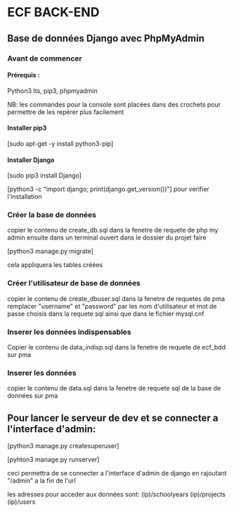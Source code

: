 # ECF BACK-END

## Base de données Django avec PhpMyAdmin

### Avant de commencer

#### Prérequis :

Python3 lts, pip3, phpmyadmin

NB: les commandes pour la console sont placées dans des crochets pour permettre de les repérer plus facilement


#### Installer pip3

[sudo apt-get -y install python3-pip]

#### Installer Django

[sudo pip3 install Django]

[python3 -c "import django; print(django.get_version())"] pour verifier l'installation

### Créer la base de données

copier le contenu de create_db.sql dans la fenetre de requete de php my admin
ensuite dans un terminal ouvert dans le dossier du projet faire

[python3 manage.py migrate]

cela appliquera les tables créées 

### Créer l'utilisateur de base de données

copier le contenu de create_dbuser.sql dans la fenetre de requetes de pma
remplacer "username" et "password" par les nom d'utilisateur et mot de passe choisis dans la requete sql ainsi que dans le fichier mysql.cnf

### Inserer les données indispensables

Copier le contenu de data_indisp.sql dans la fenetre de requete de ecf_bdd sur pma

### Inserer les données

copier le contenu de data.sql dans la fenetre de requete sql de la base de données sur pma

## Pour lancer le serveur de dev et se connecter a l'interface d'admin:

[python3 manage.py createsuperuser]

[pyhton3 manage.py runserver]

ceci permettra de se connecter a l'interface d'admin de django en rajoutant "/admin" a la fin de l'url

les adresses pour acceder aux données sont:
(ip)/schoolyears
(ip)/projects
(ip)/users
